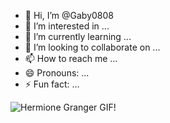 - 👋 Hi, I’m @Gaby0808
- 👀 I’m interested in ...
- 🌱 I’m currently learning ...
- 💞️ I’m looking to collaborate on ...
- 📫 How to reach me ...
- 😄 Pronouns: ...
- ⚡ Fun fact: ...

<img src="https://media.tenor.com/6OvHXO8Ew1sAAAAM/hermione-granger.gif" alt="Hermione Granger GIF"/>!

<!---
Gaby0808/Gaby0808 is a ✨ special ✨ repository because its `README.md` (this file) appears on your GitHub profile.
You can click the Preview link to take a look at your changes.
--->
